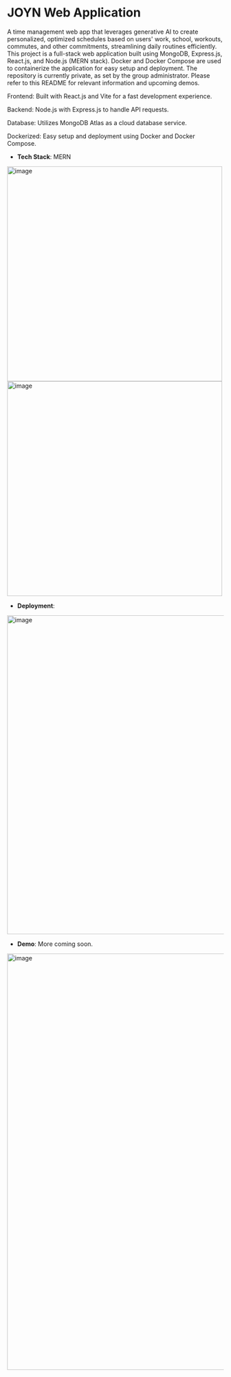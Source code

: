 # JOYN Web Application

A time management web app that leverages generative AI to create personalized, optimized schedules based on users' work, school, workouts, commutes, and other commitments, streamlining daily routines efficiently. This project is a full-stack web application built using MongoDB, Express.js, React.js, and Node.js (MERN stack). Docker and Docker Compose are used to containerize the application for easy setup and deployment. The repository is currently private, as set by the group administrator. Please refer to this README for relevant information and upcoming demos.

Frontend: Built with React.js and Vite for a fast development experience.

Backend: Node.js with Express.js to handle API requests.

Database: Utilizes MongoDB Atlas as a cloud database service.

Dockerized: Easy setup and deployment using Docker and Docker Compose.


- **Tech Stack**: MERN
  
<img width="500" alt="image" src="https://github.com/user-attachments/assets/23420176-8743-42c6-896c-08800fb0f338" /> <img width="500" alt="image" src="https://github.com/user-attachments/assets/6469966d-5b43-43bb-a67f-2466a646193a" />

- **Deployment**:

<img width="742" alt="image" src="https://github.com/user-attachments/assets/80cb063c-7fce-443c-8419-f113cd178dee" />


- **Demo**: More coming soon.

<img width="969" alt="image" src="https://github.com/user-attachments/assets/8d3c6064-dc5a-4de1-a9d1-56f006449c48" />



